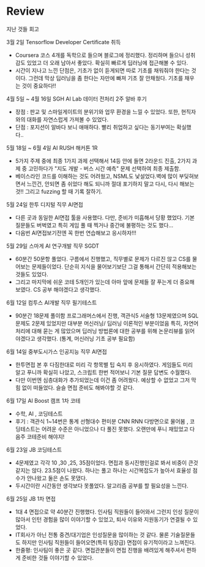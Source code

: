 # Review
지난 것들 회고

3월 2일 Tensorflow Developer Certificate 취득
- Coursera 코스 4개를 독학으로 들으며 블로그에 정리했다. 정리하며 들으니 성취감도 있었고 더 오래 남아서 좋았다. 확실히 빠르게 딥러닝에 접근해볼 수 있다.
- 시간이 지나고 느낀 단점은, 기초가 없이 듣게되면 따로 기초를 채워줘야 한다는 것이다. 그런데 막상 딥러닝을 좀 한다는 자만에 빠져 기초 잘 안채웠다. 기초를 채우는 것이 중요하다!!

4월 5일 ~ 4월 16일 SGH AI Lab 데이터 전처리 2주 알바 후기
- 장점 : 판교 및 스마일게이트의 분위기와 업무 환경을 느낄 수 있었다. 또한, 현직자와의 대화를 자연스럽게 가져볼 수 있었다.
- 단점 : 포지션이 알바다 보니 애매하다. 빨리 취업하고 싶다는 동기부여는 확실했다.. 

5월 18일 ~ 6월 4일 AI RUSH 해커톤 1R 
- 5가지 주제 중에 최종 1가지 과제 선택해서 14등 안에 들면 2라운드 진출, 2가지 과제 중 고민하다가 "지도 개발 - 버스 시간 예측" 문제 선택하여 최종 제출함.
- 베이스라인 코드를 이해하는 것도 어려웠고, NSML도 낯설었다.벽에 많이 부딪혀보면서 느낀건, 안되면 좀 쉬었다 해도 되니까 절대 포기하지 말고 다시, 다시 해보는 것!! 그리고 fuzzing 할 때 기록 잘하기.

5월 24일 한투 디지털 직무 AI면접
- 다른 곳과 동일한 AI면접 툴을 사용했다. 다만, 준비가 미흡해서 당황 했었다. 기본 질문들도 버벅였고 특히 게임 풀 때 찍거나 중간에 불평하는 것도 했다...
- 다음번 AI면접보기전엔 꼭 한번 연습해보고 응시하자!!! 

5월 29일 스마게 AI 연구개발 직무 SGDT 
- 60분간 50문항 풀었다. 구름에서 진행했고, 직무별로 문제가 다르진 않고 CS를 물어보는 문제들이었다. 단순히 지식을 물어보기보단 그걸 통해서 간단히 적용해보는 것들도 있었다. 
- 그리고 마지막에 쉬운 코테 5개인가 있는데 아마 앞에 문제들 잘 푸는게 더 중요해보였다. CS 공부 해야겠다고 생각했다.

6월 12일 컴투스 AI개발 직무 필기테스트 
- 90분간 18문제 풀이함 프로그래머스에서 진행, 객관식5 서술형 13문제였으며 SQL 문제도 2문제 있었지만 대부분 머신러닝/ 딥러닝 이론적인 부분이었음
특히, 자연어처리에 대해 묻는 게 많았으며 딥러닝 방법론에 대한 공부를 위해 논문리뷰를 읽어야겠다고 생각했다. (통계, 머신러닝 기초 공부 필요함)

6월 14일 중부도시가스 인공지능 직무 AI면접
- 한투면접 본 후 다짐한대로 미리 각 항목별 팁 숙지 후 응시하였다. 게임들도 미리 알고 푸니까 확실히 나았고, 스크립트 한번 적어보니 기본 질문 답변도 수월했다.
- 다만 이번엔 심층대화가 추가되었는데 이건 좀 어려웠다. 예상할 수 없었고 그저 막힘 없이 떠들었다. 슬슬 면접 준비도 해봐야할 것 같다.

6월 17일 AI Boost 캠프 1차 코테 
- 수학, AI , 코딩테스트
- 후기 : 객관식 1~14번은 통계 선형대수 편미분 CNN RNN 다방면으로 물어봄 , 코딩테스트는 어려운 수준은 아니었으나 다 풀진 못했다. 오랜만에 푸니 재밌었고 다음주 코테준비 해야지!

6월 23일 JB 코딩테스트
- 4문제였고 각각 10 ,30 ,25, 35점이었다. 면접과 동시진행인걸로 봐서 비중이 큰것같지는 않다. 23.5점이 나왔다. 하나는 풀고 하나는 시간복잡도가 높아서 효율성 점수가 안나왔고 둘은 손도 못댔다.
- 두시간이란 시간동안 생각보다 못풀었다. 알고리즘 공부를 할 필요성을 느낀다.

6월 25일 JB 1차 면접
- 1대 4 면접으로 약 40분간 진행했다. 인사팀 직원들이 들어와서 그런지 인성 질문이 많아서 인턴 경험을 많이 이야기할 수 있었고, 퇴사 이유와 지원동기가 연결될 수 있었다.
- IT회사가 아닌 전통 중견/대기업은 인성질문을 많이하는 것 같다. 물론 기술질문들도 하지만 인사팀 직원들이 들어오면(특히 팀장급) 면접이 유기적이라고 느껴진다. 
- 한줄평: 인사팀이 좋은 곳 같다. 면접관분들이 면접 진행을 배려있게 해주셔서 편하게 준비한 것들 이야기할 수 있었다.
